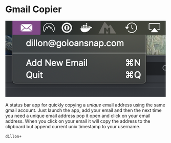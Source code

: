 # Gmail Copier
![](screenshot.png)

A status bar app for quickly copying a _unique_ email address using the same gmail account. Just launch the app, add your email and then the next time you need a unique email address pop it open and click on your email address. When you click on your email it will copy the address to the clipboard but append current unix timestamp to your username.

```
dillon+
